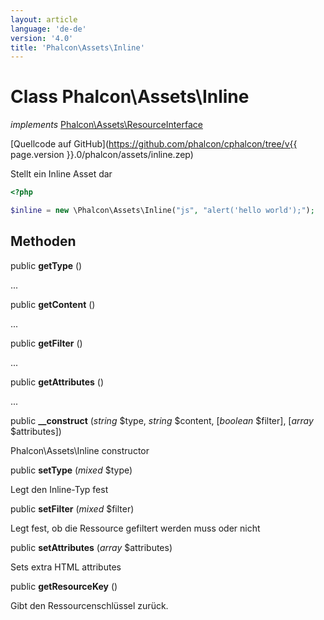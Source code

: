 ```yaml
---
layout: article
language: 'de-de'
version: '4.0'
title: 'Phalcon\Assets\Inline'
---
```

# Class **Phalcon\Assets\Inline**

*implements* [Phalcon\Assets\ResourceInterface](Phalcon_Assets_ResourceInterface)

[Quellcode auf GitHub](https://github.com/phalcon/cphalcon/tree/v{{ page.version }}.0/phalcon/assets/inline.zep)

Stellt ein Inline Asset dar

```php
<?php

$inline = new \Phalcon\Assets\Inline("js", "alert('hello world');");

```

## Methoden

public **getType** ()

...

public **getContent** ()

...

public **getFilter** ()

...

public **getAttributes** ()

...

public **__construct** (*string* $type, *string* $content, [*boolean* $filter], [*array* $attributes])

Phalcon\Assets\Inline constructor

public **setType** (*mixed* $type)

Legt den Inline-Typ fest

public **setFilter** (*mixed* $filter)

Legt fest, ob die Ressource gefiltert werden muss oder nicht

public **setAttributes** (*array* $attributes)

Sets extra HTML attributes

public **getResourceKey** ()

Gibt den Ressourcenschlüssel zurück.